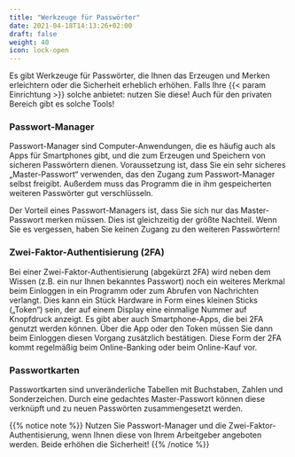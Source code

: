 ```yaml
---
title: "Werkzeuge für Passwörter"
date: 2021-04-18T14:13:26+02:00
draft: false
weight: 40
icon: lock-open
---
```



Es gibt Werkzeuge für Passwörter, die Ihnen das Erzeugen und Merken erleichtern oder die Sicherheit erheblich erhöhen. Falls Ihre {{< param Einrichtung >}} solche anbietet: nutzen Sie diese! Auch für den privaten Bereich gibt es solche Tools!


### Passwort-Manager
Passwort-Manager sind Computer-Anwendungen, die es häufig auch als Apps für Smartphones gibt, und die zum Erzeugen und Speichern von sicheren Passwörtern dienen. Voraussetzung ist, dass Sie ein sehr sicheres „Master-Passwort“ verwenden, das den Zugang zum Passwort-Manager selbst freigibt. Außerdem muss das Programm die in ihm gespeicherten weiteren Passwörter gut verschlüsseln.

Der Vorteil eines Passwort-Managers ist, dass Sie sich nur das Master-Passwort merken müssen. Dies ist gleichzeitig der größte Nachteil. Wenn Sie es vergessen, haben Sie keinen Zugang zu den weiteren Passwörtern!


### Zwei-Faktor-Authentisierung (2FA)
Bei einer Zwei-Faktor-Authentisierung (abgekürzt 2FA) wird neben dem Wissen (z.B. ein nur Ihnen bekanntes Passwort) noch ein weiteres Merkmal beim Einloggen in ein Programm oder zum Abrufen von Nachrichten verlangt. Dies kann ein Stück Hardware in Form eines kleinen Sticks („Token“) sein, der auf einem Display eine einmalige Nummer auf Knopfdruck anzeigt. Es gibt aber auch Smartphone-Apps, die bei 2FA genutzt werden können. Über die App oder den Token müssen Sie dann beim Einloggen diesen Vorgang zusätzlich bestätigen. Diese Form der 2FA kommt regelmäßig beim Online-Banking oder beim Online-Kauf vor.

### Passwortkarten
Passwortkarten sind unveränderliche Tabellen mit Buchstaben, Zahlen und Sonderzeichen. Durch eine gedachtes Master-Passwort können diese verknüpft und zu neuen Passwörten zusammengesetzt werden.

{{% notice note %}}
Nutzen Sie Passwort-Manager und die Zwei-Faktor-Authentisierung, wenn Ihnen diese von Ihrem Arbeitgeber angeboten werden. Beide erhöhen die Sicherheit!
{{% /notice %}}